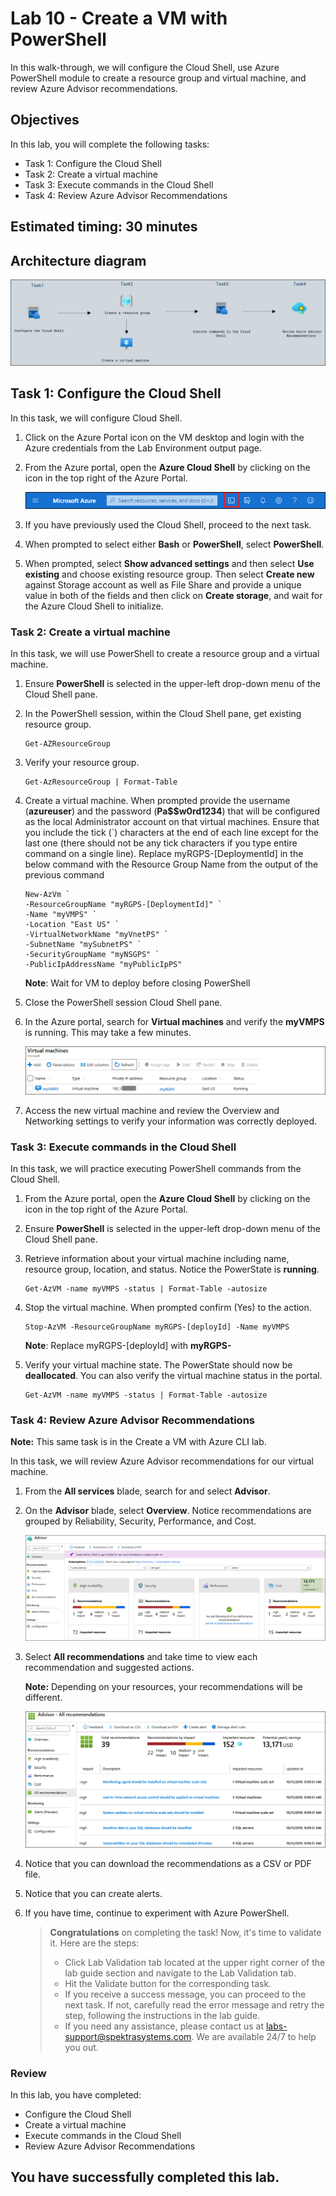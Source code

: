 # Lab 10 - Create a VM with PowerShell

In this walk-through, we will configure the Cloud Shell, use Azure PowerShell module to create a resource group and virtual machine, and review Azure Advisor recommendations.

## Objectives

In this lab, you will complete the following tasks:

+ Task 1: Configure the Cloud Shell
+ Task 2: Create a virtual machine
+ Task 3: Execute commands in the Cloud Shell
+ Task 4: Review Azure Advisor Recommendations

## Estimated timing: 30 minutes

## Architecture diagram

![](../images/az900lab10.JPG)

## Task 1: Configure the Cloud Shell

In this task, we will configure Cloud Shell.

1. Click on the Azure Portal icon on the VM desktop and login with the Azure credentials from the Lab Environment output page.

1. From the Azure portal, open the **Azure Cloud Shell** by clicking on the icon in the top right of the Azure Portal.

    ![Screenshot of Azure Portal Azure Cloud Shell icon.](../images/AZ-900-1001.png)

1. If you have previously used the Cloud Shell, proceed to the next task.

1. When prompted to select either **Bash** or **PowerShell**, select **PowerShell**.

1. When prompted, select **Show advanced settings** and then select **Use existing** and choose existing resource group. Then select **Create new** against Storage account as well as File Share and provide a unique value in both of the fields and then click on **Create storage**, and wait for the Azure Cloud Shell to initialize.

### Task 2: Create a virtual machine

In this task, we will use PowerShell to create a resource group and a virtual machine.

1. Ensure **PowerShell** is selected in the upper-left drop-down menu of the Cloud Shell pane.

1. In the PowerShell session, within the Cloud Shell pane, get existing resource group.

    ```
    Get-AZResourceGroup
    ```

1. Verify your resource group.

    ```
    Get-AzResourceGroup | Format-Table
    ```

1. Create a virtual machine. When prompted provide the username (**azureuser**) and the password (**Pa$$w0rd1234**) that will be configured as the local Administrator account on that virtual machines. Ensure that you include the tick (`) characters at the end of each line except for the last one (there should not be any tick characters if you type entire command on a single line). Replace myRGPS-[DeploymentId] in the below command with the Resource Group Name from the output of the previous command

    ```
    New-AzVm `
    -ResourceGroupName "myRGPS-[DeploymentId]" `
    -Name "myVMPS" `
    -Location "East US" `
    -VirtualNetworkName "myVnetPS" `
    -SubnetName "mySubnetPS" `
    -SecurityGroupName "myNSGPS" `
    -PublicIpAddressName "myPublicIpPS"
    ```

    **Note**: Wait for VM to deploy before closing PowerShell

1. Close the PowerShell session Cloud Shell pane.

1. In the Azure portal, search for **Virtual machines** and verify the **myVMPS** is running. This may take a few minutes.

    ![Screenshot of the virtual machines page with myVMPS in a running state.](../images/AZ-900-10-02.png)

1. Access the new virtual machine and review the Overview and Networking settings to verify your information was correctly deployed.


### Task 3: Execute commands in the Cloud Shell

In this task, we will practice executing PowerShell commands from the Cloud Shell.

1. From the Azure portal, open the **Azure Cloud Shell** by clicking on the icon in the top right of the Azure Portal.

1. Ensure **PowerShell** is selected in the upper-left drop-down menu of the Cloud Shell pane.

1. Retrieve information about your virtual machine including name, resource group, location, and status. Notice the PowerState is **running**.

    ```
    Get-AzVM -name myVMPS -status | Format-Table -autosize
    ```

1. Stop the virtual machine. When prompted confirm (Yes) to the action.

    ```
    Stop-AzVM -ResourceGroupName myRGPS-[deployId] -Name myVMPS
    ```
    **Note**: Replace myRGPS-[deployId] with **myRGPS-<inject key="DeploymentID" enableCopy="false" />**

1. Verify your virtual machine state. The PowerState should now be **deallocated**. You can also verify the virtual machine status in the portal.

    ```
    Get-AzVM -name myVMPS -status | Format-Table -autosize
    ```

### Task 4: Review Azure Advisor Recommendations

**Note:** This same task is in the Create a VM with Azure CLI lab.

In this task, we will review Azure Advisor recommendations for our virtual machine.

1. From the **All services** blade, search for and select **Advisor**.

1. On the **Advisor** blade, select **Overview**. Notice recommendations are grouped by Reliability, Security, Performance, and Cost.

    ![Screenshot of the Advisor Overview page. ](../images/AZ-900-10-03.png)

1. Select **All recommendations** and take time to view each recommendation and suggested actions.

    **Note:** Depending on your resources, your recommendations will be different.

    ![Screenshot of the Advisor All recommendations page. ](../images/AZ-900-10-04.png)

1. Notice that you can download the recommendations as a CSV or PDF file.

1. Notice that you can create alerts.

1. If you have time, continue to experiment with Azure PowerShell.

   > **Congratulations** on completing the task! Now, it's time to validate it. Here are the steps:
   > - Click Lab Validation tab located at the upper right corner of the lab guide section and navigate to the Lab Validation tab.
   > - Hit the Validate button for the corresponding task.
   > - If you receive a success message, you can proceed to the next task. If not, carefully read the error message and retry the step, following the instructions in the lab guide.
   > - If you need any assistance, please contact us at labs-support@spektrasystems.com. We are available 24/7 to help you out.

### Review
In this lab, you have completed:
- Configure the Cloud Shell
- Create a virtual machine
- Execute commands in the Cloud Shell
- Review Azure Advisor Recommendations

## You have successfully completed this lab.
